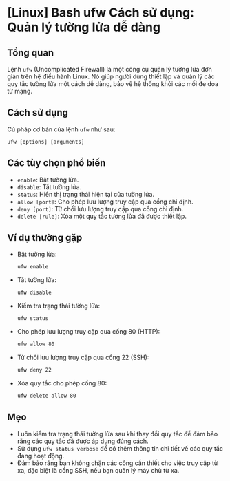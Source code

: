 # [Linux] Bash ufw Cách sử dụng: Quản lý tường lửa dễ dàng

## Tổng quan
Lệnh `ufw` (Uncomplicated Firewall) là một công cụ quản lý tường lửa đơn giản trên hệ điều hành Linux. Nó giúp người dùng thiết lập và quản lý các quy tắc tường lửa một cách dễ dàng, bảo vệ hệ thống khỏi các mối đe dọa từ mạng.

## Cách sử dụng
Cú pháp cơ bản của lệnh `ufw` như sau:
```
ufw [options] [arguments]
```

## Các tùy chọn phổ biến
- `enable`: Bật tường lửa.
- `disable`: Tắt tường lửa.
- `status`: Hiển thị trạng thái hiện tại của tường lửa.
- `allow [port]`: Cho phép lưu lượng truy cập qua cổng chỉ định.
- `deny [port]`: Từ chối lưu lượng truy cập qua cổng chỉ định.
- `delete [rule]`: Xóa một quy tắc tường lửa đã được thiết lập.

## Ví dụ thường gặp
- Bật tường lửa:
  ```bash
  ufw enable
  ```

- Tắt tường lửa:
  ```bash
  ufw disable
  ```

- Kiểm tra trạng thái tường lửa:
  ```bash
  ufw status
  ```

- Cho phép lưu lượng truy cập qua cổng 80 (HTTP):
  ```bash
  ufw allow 80
  ```

- Từ chối lưu lượng truy cập qua cổng 22 (SSH):
  ```bash
  ufw deny 22
  ```

- Xóa quy tắc cho phép cổng 80:
  ```bash
  ufw delete allow 80
  ```

## Mẹo
- Luôn kiểm tra trạng thái tường lửa sau khi thay đổi quy tắc để đảm bảo rằng các quy tắc đã được áp dụng đúng cách.
- Sử dụng `ufw status verbose` để có thêm thông tin chi tiết về các quy tắc đang hoạt động.
- Đảm bảo rằng bạn không chặn các cổng cần thiết cho việc truy cập từ xa, đặc biệt là cổng SSH, nếu bạn quản lý máy chủ từ xa.
